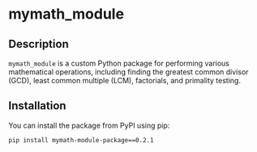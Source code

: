 # mymath_module

## Description

`mymath_module` is a custom Python package for performing various mathematical operations, including finding the greatest common divisor (GCD), least common multiple (LCM), factorials, and primality testing.

## Installation

You can install the package from PyPI using pip:

```bash
pip install mymath-module-package==0.2.1